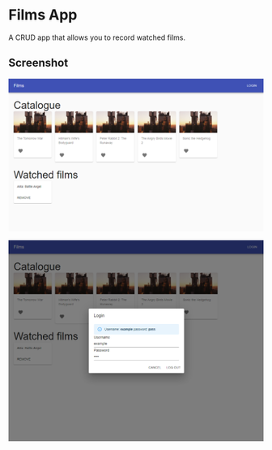 # Films App

A CRUD app that allows you to record watched films.

## Screenshot

![Homepage](./assets/homepage.png)

![Login](./assets/login.png)

